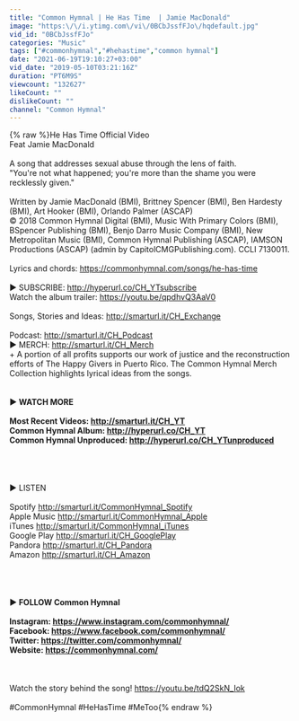 ```yaml
---
title: "Common Hymnal | He Has Time  | Jamie MacDonald"
image: "https:\/\/i.ytimg.com\/vi\/0BCbJssfFJo\/hqdefault.jpg"
vid_id: "0BCbJssfFJo"
categories: "Music"
tags: ["#commonhymnal","#hehastime","common hymnal"]
date: "2021-06-19T19:10:27+03:00"
vid_date: "2019-05-10T03:21:16Z"
duration: "PT6M9S"
viewcount: "132627"
likeCount: ""
dislikeCount: ""
channel: "Common Hymnal"
---
```

{% raw %}He Has Time Official Video<br />Feat Jamie MacDonald<br /><br />A song that addresses sexual abuse through the lens of faith. <br />&quot;You're not what happened; you're more than the shame you were recklessly given.&quot;<br /><br />Written by Jamie MacDonald (BMI), Brittney Spencer (BMI), Ben Hardesty (BMI), Art Hooker (BMI), Orlando Palmer (ASCAP)<br />© 2018 Common Hymnal Digital (BMI), Music With Primary Colors (BMI), BSpencer Publishing (BMI), Benjo Darro Music Company (BMI), New Metropolitan Music (BMI), Common Hymnal Publishing (ASCAP), IAMSON Productions (ASCAP) (admin by CapitolCMGPublishing.com). CCLI 7130011.<br /><br />Lyrics and chords: <a rel="nofollow" target="blank" href="https://commonhymnal.com/songs/he-has-time">https://commonhymnal.com/songs/he-has-time</a><br /><br />► SUBSCRIBE: <a rel="nofollow" target="blank" href="http://hyperurl.co/CH_YTsubscribe">http://hyperurl.co/CH_YTsubscribe</a><br />Watch the album trailer: <a rel="nofollow" target="blank" href="https://youtu.be/qpdhvQ3AaV0">https://youtu.be/qpdhvQ3AaV0</a><br /><br />Songs, Stories and Ideas: <a rel="nofollow" target="blank" href="http://smarturl.it/CH_Exchange">http://smarturl.it/CH_Exchange</a><br /><br />Podcast: <a rel="nofollow" target="blank" href="http://smarturl.it/CH_Podcast">http://smarturl.it/CH_Podcast</a><br />► MERCH: <a rel="nofollow" target="blank" href="http://smarturl.it/CH_Merch">http://smarturl.it/CH_Merch</a><br />+ A portion of all profits supports our work of justice and the reconstruction efforts of The Happy Givers in Puerto Rico. The Common Hymnal Merch Collection highlights lyrical ideas from the songs.<br />________________________<br /><br />► WATCH MORE<br /><br />Most Recent Videos: <a rel="nofollow" target="blank" href="http://smarturl.it/CH_YT">http://smarturl.it/CH_YT</a><br />Common Hymnal Album: <a rel="nofollow" target="blank" href="http://hyperurl.co/CH_YT">http://hyperurl.co/CH_YT</a><br />Common Hymnal Unproduced: <a rel="nofollow" target="blank" href="http://hyperurl.co/CH_YTunproduced">http://hyperurl.co/CH_YTunproduced</a><br /><br />________________________<br /><br /><br />► LISTEN<br /><br />Spotify  <a rel="nofollow" target="blank" href="http://smarturl.it/CommonHymnal_Spotify">http://smarturl.it/CommonHymnal_Spotify</a><br />Apple Music <a rel="nofollow" target="blank" href="http://smarturl.it/CommonHymnal_Apple">http://smarturl.it/CommonHymnal_Apple</a><br />iTunes <a rel="nofollow" target="blank" href="http://smarturl.it/CommonHymnal_iTunes">http://smarturl.it/CommonHymnal_iTunes</a><br />Google Play <a rel="nofollow" target="blank" href="http://smarturl.it/CH_GooglePlay">http://smarturl.it/CH_GooglePlay</a><br />Pandora <a rel="nofollow" target="blank" href="http://smarturl.it/CH_Pandora">http://smarturl.it/CH_Pandora</a><br />Amazon <a rel="nofollow" target="blank" href="http://smarturl.it/CH_Amazon">http://smarturl.it/CH_Amazon</a><br /><br />________________________<br /><br /><br />► FOLLOW Common Hymnal<br /><br />Instagram: <a rel="nofollow" target="blank" href="https://www.instagram.com/commonhymnal/">https://www.instagram.com/commonhymnal/</a><br />Facebook: <a rel="nofollow" target="blank" href="https://www.facebook.com/commonhymnal/">https://www.facebook.com/commonhymnal/</a><br />Twitter: <a rel="nofollow" target="blank" href="https://twitter.com/commonhymnal/">https://twitter.com/commonhymnal/</a><br />Website: <a rel="nofollow" target="blank" href="https://commonhymnal.com/">https://commonhymnal.com/</a><br /><br />________________________<br /><br />Watch the story behind the song! <a rel="nofollow" target="blank" href="https://youtu.be/tdQ2SkN_Iok">https://youtu.be/tdQ2SkN_Iok</a><br /><br />#CommonHymnal #HeHasTime #MeToo{% endraw %}
